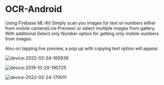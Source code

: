 # OCR-Android
Using Firebase ML-Kit
Simply scan you images for text or numbers either from mobile camera(Live Preview) or select multiple images from gallery.
With additional Select only Number option for getting only mobile numbers from images.

Also on tapping live preview, a pop up with copying text option will appear.

![device-2022-02-24-165939](https://user-images.githubusercontent.com/28349518/155520087-8a94bf8f-4d30-4009-b292-97d8da0e8e0e.png)


![device-2019-10-20-195725](https://user-images.githubusercontent.com/28349518/67161449-1e342300-f374-11e9-88a6-892c5f5e6c86.png)


![device-2022-02-24-170011](https://user-images.githubusercontent.com/28349518/155520362-1a9a0f5b-9f8a-4003-8fff-b2ac428d3703.png)
